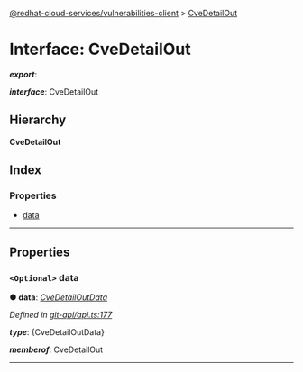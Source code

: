 [@redhat-cloud-services/vulnerabilities-client](../README.md) > [CveDetailOut](../interfaces/cvedetailout.md)

# Interface: CveDetailOut

*__export__*: 

*__interface__*: CveDetailOut

## Hierarchy

**CveDetailOut**

## Index

### Properties

* [data](cvedetailout.md#data)

---

## Properties

<a id="data"></a>

### `<Optional>` data

**● data**: *[CveDetailOutData](cvedetailoutdata.md)*

*Defined in [git-api/api.ts:177](https://github.com/karelhala/javascript-clients/blob/master/packages/vulnerabilities/git-api/api.ts#L177)*

*__type__*: {CveDetailOutData}

*__memberof__*: CveDetailOut

___

